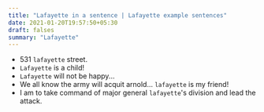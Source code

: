 ```yaml
---
title: "Lafayette in a sentence | Lafayette example sentences"
date: 2021-01-20T19:57:50+05:30
draft: falses
summary: "Lafayette"
---
```

- 531 `lafayette` street.
- `Lafayette` is a child!
- `Lafayette` will not be happy...
- We all know the army will acquit arnold... `lafayette` is my friend!
- I am to take command of major general `lafayette`'s division and lead the attack.
                 
